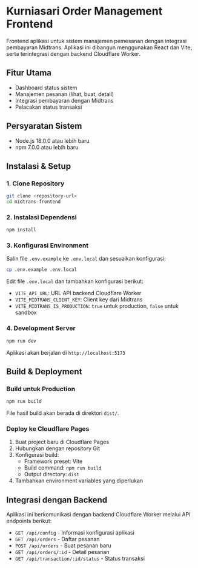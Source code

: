 # Kurniasari Order Management Frontend

Frontend aplikasi untuk sistem manajemen pemesanan dengan integrasi pembayaran Midtrans. Aplikasi ini dibangun menggunakan React dan Vite, serta terintegrasi dengan backend Cloudflare Worker.

## Fitur Utama

- Dashboard status sistem
- Manajemen pesanan (lihat, buat, detail)
- Integrasi pembayaran dengan Midtrans
- Pelacakan status transaksi

## Persyaratan Sistem

- Node.js 18.0.0 atau lebih baru
- npm 7.0.0 atau lebih baru

## Instalasi & Setup

### 1. Clone Repository

```bash
git clone <repository-url>
cd midtrans-frontend
```

### 2. Instalasi Dependensi

```bash
npm install
```

### 3. Konfigurasi Environment

Salin file `.env.example` ke `.env.local` dan sesuaikan konfigurasi:

```bash
cp .env.example .env.local
```

Edit file `.env.local` dan tambahkan konfigurasi berikut:
- `VITE_API_URL`: URL API backend Cloudflare Worker
- `VITE_MIDTRANS_CLIENT_KEY`: Client key dari Midtrans
- `VITE_MIDTRANS_IS_PRODUCTION`: `true` untuk production, `false` untuk sandbox

### 4. Development Server

```bash
npm run dev
```

Aplikasi akan berjalan di `http://localhost:5173`

## Build & Deployment

### Build untuk Production

```bash
npm run build
```

File hasil build akan berada di direktori `dist/`.

### Deploy ke Cloudflare Pages

1. Buat project baru di Cloudflare Pages
2. Hubungkan dengan repository Git
3. Konfigurasi build:
   - Framework preset: Vite
   - Build command: `npm run build`
   - Output directory: `dist`
4. Tambahkan environment variables yang diperlukan

## Integrasi dengan Backend

Aplikasi ini berkomunikasi dengan backend Cloudflare Worker melalui API endpoints berikut:

- `GET /api/config` - Informasi konfigurasi aplikasi
- `GET /api/orders` - Daftar pesanan
- `POST /api/orders` - Buat pesanan baru
- `GET /api/orders/:id` - Detail pesanan
- `GET /api/transaction/:id/status` - Status transaksi
